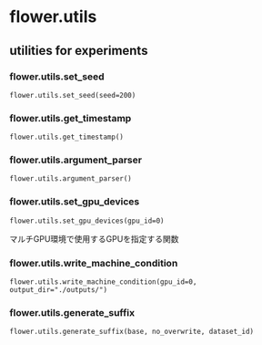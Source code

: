 # flower.utils

## utilities for experiments

### flower.utils.set_seed

```
flower.utils.set_seed(seed=200)
```



### flower.utils.get_timestamp

```
flower.utils.get_timestamp()
```

### flower.utils.argument_parser

```
flower.utils.argument_parser()
```

### flower.utils.set_gpu_devices

```
flower.utils.set_gpu_devices(gpu_id=0)
```

マルチGPU環境で使用するGPUを指定する関数

### flower.utils.write_machine_condition

```
flower.utils.write_machine_condition(gpu_id=0, output_dir="./outputs/")
```

### flower.utils.generate_suffix

```
flower.utils.generate_suffix(base, no_overwrite, dataset_id)
```

